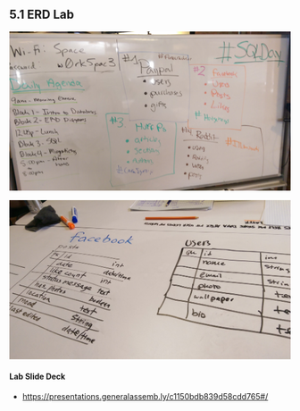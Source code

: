 ## 5.1 ERD Lab

![SQLDAY](sql_day_erd_exercise.jpg)

![Table Drawing](table_drawing.jpg)

#### Lab Slide Deck

* https://presentations.generalassemb.ly/c1150bdb839d58cdd765#/
